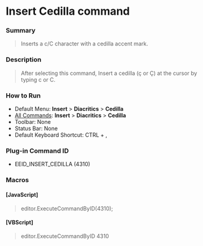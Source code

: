 # Insert Cedilla command

### Summary

> Inserts a c/C character with a cedilla accent mark.

### Description

> After selecting this command, Insert a cedilla (ç or Ç) at the cursor by typing c or C.

### How to Run

- Default Menu: **Insert** \> **Diacritics** \> **Cedilla**
- [All Commands](../tools/all_commands): **Insert** \> **Diacritics** \> **Cedilla**
- Toolbar: None
- Status Bar: None
- Default Keyboard Shortcut: CTRL + ,

### Plug-in Command ID

- EEID\_INSERT\_CEDILLA (4310)

### Macros

#### \[JavaScript\]

> editor.ExecuteCommandByID(4310);

#### \[VBScript\]

> editor.ExecuteCommandByID 4310
